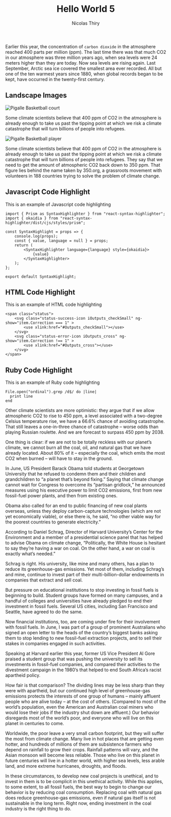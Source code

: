 ﻿---
title: "Hello World 5"
author: Nicolas Thiry
created_at: '2020-01-08 23:00:00 Z'
tags: ["javascript"]
published: false
---

Earlier this year, the concentration of `carbon dioxide` in the atmosphere reached 400 parts per million (ppm). The last time there was that much CO2 in our atmosphere was three million years ago, when sea levels were 24 meters higher than they are today. Now sea levels are rising again. Last September, Arctic sea ice covered the smallest area ever recorded. All but one of the ten warmest years since 1880, when global records began to be kept, have occurred in the twenty-first century.

## Landscape Images

![Pigalle Basketball court](../static/basket-court-pigalle-studio-architecture-public-leisure-paris-france-_dezeen_hero-b.jpg)

Some climate scientists believe that 400 ppm of CO2 in the atmosphere is already enough to take us past the tipping point at which we risk a climate catastrophe that will turn billions of people into refugees.

![Pigalle Basketball player](../static/nicolas-steave-OA3n9Azqt7I-unsplash.jpg)

Some climate scientists believe that 400 ppm of CO2 in the atmosphere is already enough to take us past the tipping point at which we risk a climate catastrophe that will turn billions of people into refugees. They say that we need to get the amount of atmospheric CO2 back down to 350 ppm. That figure lies behind the name taken by 350.org, a grassroots movement with volunteers in 188 countries trying to solve the problem of climate change.

## Javascript Code Highlight
This is an example of Javascript code highlighting

```JavaScript{1,4}
import { Prism as SyntaxHighlighter } from "react-syntax-highlighter";
import { okaidia } from "react-syntax-highlighter/dist/cjs/styles/prism";

const SyntaxHighlight = props => {
    console.log(props);
    const { value, language = null } = props;
    return (
        <SyntaxHighlighter language={language} style={okaidia}>
            {value}
        </SyntaxHighlighter>
    );
};

export default SyntaxHighlight;
```

## HTML Code Highlight
This is an example of HTML code highlighting

```HTML{2}
<span class="status">
    <svg class="status-success-icon iOutputs_checkSmall" ng-show="item.Correction === 1" >
        <use xlink:href="#Outputs_checkSmall"></use>
    </svg>
    <svg class="status-error-icon iOutputs_cross" ng-show="item.Correction !== 1" >
        <use xlink:href="#Outputs_cross"></use>
    </svg>
</span>
```

## Ruby Code Highlight
This is an example of Ruby code highlighting

```Ruby{2}
File.open("ordinal").grep /d$/ do |line|
  print line
end
```

Other climate scientists are more optimistic: they argue that if we allow atmospheric CO2 to rise to 450 ppm, a level associated with a two-degree Celsius temperature rise, we have a 66.6% chance of avoiding catastrophe. That still leaves a one-in-three chance of catastrophe – worse odds than playing Russian roulette. And we are forecast to surpass 450 ppm by 2038.

One thing is clear: if we are not to be totally reckless with our planet’s climate, we cannot burn all the coal, oil, and natural gas that we have already located. About 80% of it – especially the coal, which emits the most CO2 when burned – will have to stay in the ground.

In June, US President Barack Obama told students at Georgetown University that he refused to condemn them and their children and grandchildren to “a planet that’s beyond fixing.” Saying that climate change cannot wait for Congress to overcome its “partisan gridlock,” he announced measures using his executive power to limit CO2 emissions, first from new fossil-fuel power plants, and then from existing ones.

Obama also called for an end to public financing of new coal plants overseas, unless they deploy carbon-capture technologies (which are not yet economically viable), or else there is, he said, “no other viable way for the poorest countries to generate electricity.”

According to Daniel Schrag, Director of Harvard University’s Center for the Environment and a member of a presidential science panel that has helped to advise Obama on climate change, “Politically, the White House is hesitant to say they’re having a war on coal. On the other hand, a war on coal is exactly what’s needed.”

Schrag is right. His university, like mine and many others, has a plan to reduce its greenhouse-gas emissions. Yet most of them, including Schrag’s and mine, continue to invest part of their multi-billion-dollar endowments in companies that extract and sell coal.

But pressure on educational institutions to stop investing in fossil fuels is beginning to build. Student groups have formed on many campuses, and a handful of colleges and universities have already pledged to end their investment in fossil fuels. Several US cities, including San Francisco and Seattle, have agreed to do the same.

Now financial institutions, too, are coming under fire for their involvement with fossil fuels. In June, I was part of a group of prominent Australians who signed an open letter to the heads of the country’s biggest banks asking them to stop lending to new fossil-fuel extraction projects, and to sell their stakes in companies engaged in such activities.

Speaking at Harvard earlier this year, former US Vice President Al Gore praised a student group that was pushing the university to sell its investments in fossil-fuel companies, and compared their activities to the divestment campaign in the 1980’s that helped to end South Africa’s racist apartheid policy.

How fair is that comparison? The dividing lines may be less sharp than they were with apartheid, but our continued high level of greenhouse-gas emissions protects the interests of one group of humans – mainly affluent people who are alive today – at the cost of others. (Compared to most of the world’s population, even the American and Australian coal miners who would lose their jobs if the industry shut down are affluent.) Our behavior disregards most of the world’s poor, and everyone who will live on this planet in centuries to come.

Worldwide, the poor leave a very small carbon footprint, but they will suffer the most from climate change. Many live in hot places that are getting even hotter, and hundreds of millions of them are subsistence farmers who depend on rainfall to grow their crops. Rainfall patterns will vary, and the Asian monsoon will become less reliable. Those who live on this planet in future centuries will live in a hotter world, with higher sea levels, less arable land, and more extreme hurricanes, droughts, and floods.

In these circumstances, to develop new coal projects is unethical, and to invest in them is to be complicit in this unethical activity. While this applies, to some extent, to all fossil fuels, the best way to begin to change our behavior is by reducing coal consumption. Replacing coal with natural gas does reduce greenhouse-gas emissions, even if natural gas itself is not sustainable in the long term. Right now, ending investment in the coal industry is the right thing to do.
